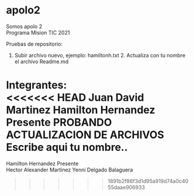 # apolo2

Somos apolo 2  
Programa Mision TIC 2021

Pruebas de repositorio:  
 1. Subir archivo nuevo, ejemplo: hamiltonh.txt 2. Actualiza con tu nombre el archivo Readme.md

Integrantes:  
<<<<<<< HEAD
Juan David Martinez 
Hamilton Hernandez Presente PROBANDO ACTUALIZACION  DE ARCHIVOS  
Escribe aqui tu nombre..  
=======
Hamilton Hernandez Presente  
Hector Alexander Martinez
Yenni Delgado Balaguera
>>>>>>> 1891b2f86f3d1d95a919d74a0c4055daae906933
